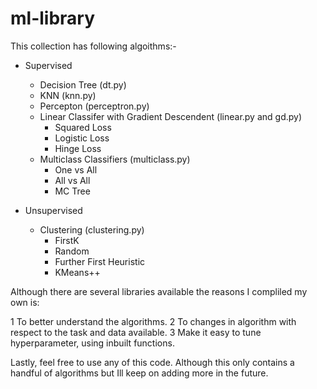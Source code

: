 # ml-library

This collection has following algoithms:-

* Supervised
    * Decision Tree (dt.py)
    * KNN (knn.py)
    * Percepton (perceptron.py)
    * Linear Classifer with Gradient Descendent (linear.py and gd.py)
        * Squared Loss
        * Logistic Loss
        * Hinge Loss   
     * Multiclass Classifiers (multiclass.py)
        * One vs All
        * All vs All
        * MC Tree

* Unsupervised
    * Clustering (clustering.py)
        * FirstK
        * Random
        * Further First Heuristic
        * KMeans++


Although there are several libraries available the reasons I compliled my own is:

1 To better understand the algorithms.
2 To changes in algorithm with respect to the task and data available.
3 Make it easy to tune hyperparameter, using inbuilt functions.

Lastly, feel free to use any of this code. Although this only contains a handful of algorithms but Ill keep on adding more in the future.

